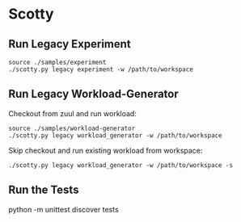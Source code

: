 Scotty
======

Run Legacy Experiment
---------------------

    source ./samples/experiment
    ./scotty.py legacy experiment -w /path/to/workspace

Run Legacy Workload-Generator
-----------------------------

Checkout from zuul and run workload:

    source ./samples/workload-generator
    ./scotty.py legacy workload_generator -w /path/to/workspace
    
Skip checkout and run existing workload from workspace:

    ./scotty.py legacy workload_generator -w /path/to/workspace -s

Run the Tests
-------------
python -m unittest discover tests